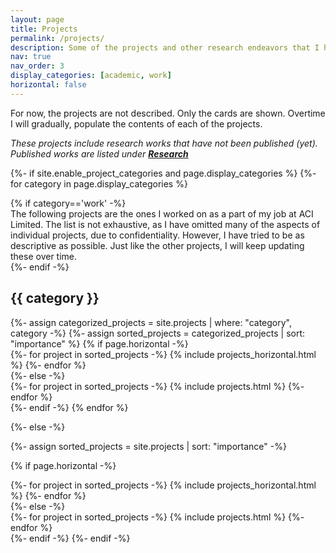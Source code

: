 ```yaml
---
layout: page
title: Projects
permalink: /projects/
description: Some of the projects and other research endeavors that I have worked on.  
nav: true
nav_order: 3
display_categories: [academic, work]
horizontal: false
---
```


For now, the projects are not described. Only the cards are shown. Overtime I will gradually, populate the contents of each of the projects. 

*These projects include research works that have not been published (yet). Published works are listed under [__Research__](/research/)*

<!-- pages/projects.md -->
<div class="projects">
{%- if site.enable_project_categories and page.display_categories %}
  <!-- Display categorized projects -->
  {%- for category in page.display_categories %}
  
  {% if category=='work' -%}
  <br>
  The following projects are the ones I worked on as a part of my job at ACI Limited. The list is not exhaustive, as I have omitted many of the aspects of individual projects, due to confidentiality. However, I have tried to be as descriptive as possible. Just like the other projects, I will keep updating these over time.  
  {%- endif -%}
  <h2 class="category">{{ category }}</h2>
  {%- assign categorized_projects = site.projects | where: "category", category -%}
  {%- assign sorted_projects = categorized_projects | sort: "importance" %}
  <!-- Generate cards for each project -->
  {% if page.horizontal -%}
  <div class="container">
    <div class="row row-cols-2">
    {%- for project in sorted_projects -%}
      {% include projects_horizontal.html %}
    {%- endfor %}
    </div>
  </div>
  {%- else -%}
  <div class="grid">
    {%- for project in sorted_projects -%}
      {% include projects.html %}
    {%- endfor %}
  </div>
  {%- endif -%}
  {% endfor %}

{%- else -%}
<!-- Display projects without categories -->
  {%- assign sorted_projects = site.projects | sort: "importance" -%}
  <!-- Generate cards for each project -->
  {% if page.horizontal -%}
  <div class="container">
    <div class="row row-cols-2">
    {%- for project in sorted_projects -%}
      {% include projects_horizontal.html %}
    {%- endfor %}
    </div>
  </div>
  {%- else -%}
  <div class="grid">
    {%- for project in sorted_projects -%}
      {% include projects.html %}
    {%- endfor %}
  </div>
  {%- endif -%}
{%- endif -%}
</div>
